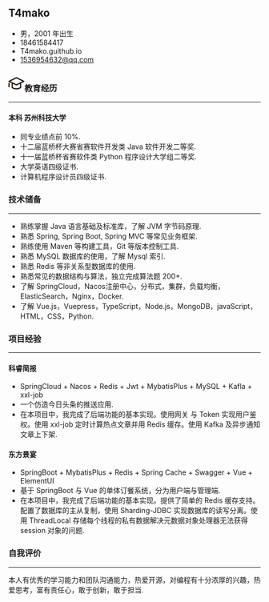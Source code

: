 ## T4mako
- 男，2001 年出生
- 18461584417
- T4mako.guithub.io
- 1536954632@qq.com

### ![](/src/.vuepress/public/assets/svg/edu.svg)教育经历
<hr>

#### 本科 苏州科技大学
- 同专业绩点前 10%.
- 十二届蓝桥杯大赛省赛软件开发类 Java 软件开发二等奖.
- 十一届蓝桥杯省赛软件类 Python 程序设计大学组二等奖.
- 大学英语四级证书.
- 计算机程序设计员四级证书.

### 技术储备
<hr>

- 熟练掌握 Java 语言基础及标准库，了解 JVM 字节码原理.
- 熟悉 Spring, Spring Boot, Spring MVC 等常见业务框架.
- 熟练使用 Maven 等构建工具，Git 等版本控制工具.
- 熟悉 MySQL 数据库的使用，了解 Mysql 索引.
- 熟悉 Redis 等非关系型数据库的使用.
- 熟悉常见的数据结构与算法，独立完成算法题 200+.
- 了解 SpringCloud，Nacos注册中心，分布式，集群，负载均衡，ElasticSearch，Nginx，Docker.
- 了解 Vue.js，Vuepress，TypeScript，Node.js，MongoDB，javaScript，HTML，CSS，Python.

### 项目经验
<hr>

#### 科睿简报
- SpringCloud + Nacos + Redis + Jwt + MybatisPlus + MySQL + Kafla + xxl-job
- 一个仿造今日头条的推送应用.
- 在本项目中，我完成了后端功能的基本实现。使用网关 与 Token 实现用户鉴权。使用 xxl-job 定时计算热点文章并用 Redis 缓存。使用 Kafka 及异步通知文章上下架.

#### 东方景宴
- SpringBoot + MybatisPlus + Redis + Spring Cache + Swagger + Vue + ElementUI
- 基于 SpringBoot 与 Vue 的单体订餐系统，分为用户端与管理端.
- 在本项目中，我完成了后端功能的基本实现。提供了简单的 Redis 缓存支持。配置了数据库的主从复制，使用 Sharding-JDBC 实现数据库的读写分离。使用 ThreadLocal 存储每个线程的私有数据解决元数据对象处理器无法获得 session 对象的问题.


### 自我评价
<hr />
本人有优秀的学习能力和团队沟通能力，热爱开源，对编程有十分浓厚的兴趣，热爱思考，富有责任心，敢于创新，敢于担当.

<style scoped>
* {
  
}
</style>
